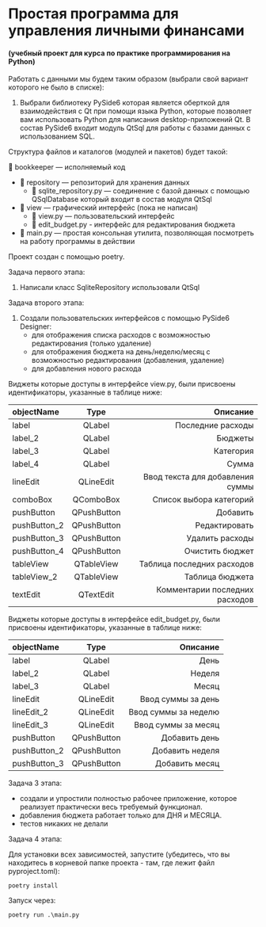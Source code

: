 # Простая программа для управления личными финансами
#### (учебный проект для курса по практике программирования на Python)

Работать с данными мы будем таким образом (выбрали свой вариант которого не было в списке):

1. Выбрали библиотеку PySide6 которая является оберткой для взаимодействия с Qt при помощи языка Python, 
которые позволяет вам использовать Python для написания desktop-приложений Qt. В состав PySide6 входит
модуль QtSql для работы с базами данных с использованием SQL. 

Структура файлов и каталогов (модулей и пакетов) будет такой:

📁 bookkeeper — исполняемый код

- 📁 repository — репозиторий для хранения данных
    - 📄 sqlite_repository.py — соединение с базой данных с помощью QSqlDatabase который входит в состав модуля QtSql
- 📁 view — графический интерфейс (пока не написан)
    - 📄 view.py — пользовательский интерфейс
    - 📄 edit_budget.py - интерфейс для редактирования бюджета
- 📄 main.py — простая консольная утилита, позволяющая посмотреть на работу программы в действии

Проект создан с помощью poetry. 

Задача первого этапа:

1. Написали класс SqliteRepository использовали QtSql

Задача второго этапа:

1. Создали пользовательских интерфейсов с помощью PySide6 Designer:
   - для отображения списка расходов с возможностью редактирования (только удаление) 
   - для отображения бюджета на день/неделю/месяц с возможностью редактирования (добавления, удаление) 
   - для добавления нового расхода 

Виджеты которые доступы в интерфейсе view.py, были присвоены идентификаторы, указанные в таблице ниже:

| objectName   |    Type     |                         Описание |
|:-------------|:-----------:|---------------------------------:|
| label        |   QLabel    |                Последние расходы |
| label_2      |   QLabel    |                          Бюджеты |
| label_3      |   QLabel    |                        Категория |
| label_4      |   QLabel    |                            Сумма |
| lineEdit     |  QLineEdit  | Ввод текста для добавления суммы |
| comboBox     |  QComboBox  |          Список выбора категорий |
| pushButton   | QPushButton |                         Добавить |
| pushButton_2 | QPushButton |                    Редактировать |
| pushButton_3 | QPushButton |                  Удалить расходы |
| pushButton_4 | QPushButton |                  Очистить бюджет |
| tableView    | QTableView  |       Таблица последних расходов |
| tableView_2  | QTableView  |                  Таблица бюджета |
| textEdit     |  QTextEdit  |   Комментарии последних расходов |

Виджеты которые доступы в интерфейсе edit_budget.py, были присвоены идентификаторы, указанные в таблице ниже:

| objectName   |    Type     |             Описание |
|:-------------|:-----------:|---------------------:|
| label        |   QLabel    |                 День |
| label_2      |   QLabel    |               Неделя |
| label_3      |   QLabel    |                Месяц |
| lineEdit     |  QLineEdit  |   Ввод суммы за день |
| lineEdit_2   |  QLineEdit  | Ввод суммы за неделю |
| lineEdit_3   |  QLineEdit  |  Ввод суммы за месяц |
| pushButton   | QPushButton |        Добавить день |
| pushButton_2 | QPushButton |      Добавить неделя |
| pushButton_3 | QPushButton |       Добавить месяц |


Задача 3 этапа:

   - создали и упростили полностью рабочее приложение, которое реализует практически весь требуемый функционал. 
   - добавления бюджета работает только для ДНЯ и МЕСЯЦА.
   - тестов никаких не делали

Задача 4 этапа:

Для установки всех зависимостей, запустите (убедитесь, что вы находитесь
в корневой папке проекта - там, где лежит файл pyproject.toml):

```commandline
poetry install
```

Запуск через:

```commandline
poetry run .\main.py 
```






